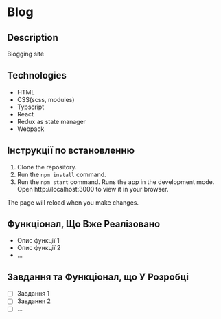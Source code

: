 # Blog

## Description
Blogging site

## Technologies
- HTML
- CSS(scss, modules)
- Typscript
- React
- Redux as state manager
- Webpack

## Інструкції по встановленню
1. Clone the repository.
2. Run the `npm install` command.
3. Run the `npm start` command.
Runs the app in the development mode.
Open http://localhost:3000 to view it in your browser.

The page will reload when you make changes.

## Функціонал, Що Вже Реалізовано
- Опис функції 1
- Опис функції 2
- ...

## Завдання та Функціонал, що У Розробці
- [ ] Завдання 1
- [ ] Завдання 2
- [ ] ...
